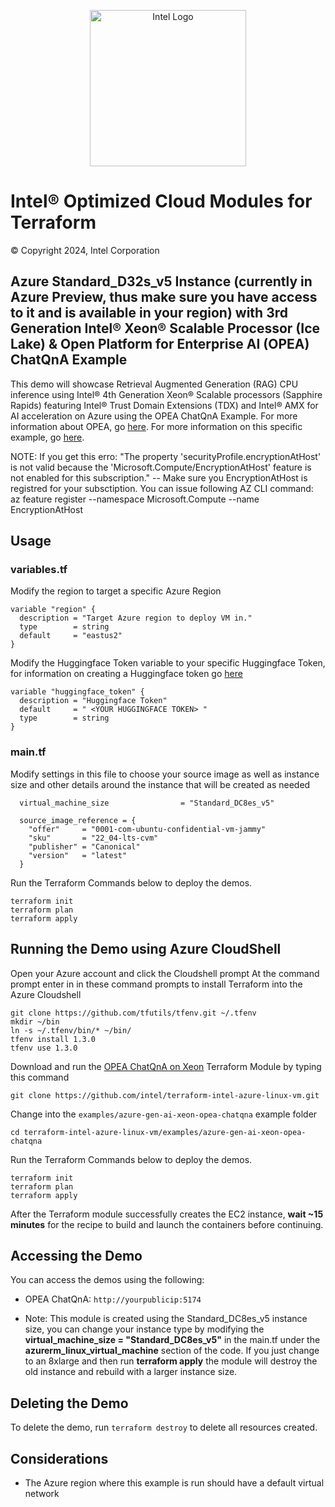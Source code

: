 <p align="center">
  <img src="https://github.com/intel/terraform-intel-Azure-vm/blob/main/images/logo-classicblue-800px.png?raw=true" alt="Intel Logo" width="250"/>
</p>

# Intel® Optimized Cloud Modules for Terraform

© Copyright 2024, Intel Corporation

## Azure Standard_D32s_v5 Instance (currently in Azure Preview, thus make sure you have access to it and is available in your region) with 3rd Generation Intel® Xeon® Scalable Processor (Ice Lake) & Open Platform for Enterprise AI (OPEA) ChatQnA Example


This demo will showcase Retrieval Augmented Generation (RAG) CPU inference using Intel® 4th Generation Xeon® Scalable processors (Sapphire Rapids) featuring Intel® Trust Domain Extensions (TDX) and Intel® AMX for AI acceleration on Azure using the OPEA ChatQnA Example. For more information about OPEA, go [here](https://opea.dev/). For more information on this specific example, go [here](https://github.com/opea-project/GenAIExamples/tree/main/ChatQnA).

NOTE: If you get this erro: "The property 'securityProfile.encryptionAtHost' is not valid because the 'Microsoft.Compute/EncryptionAtHost' feature is not enabled for this subscription."  -- Make sure you EncryptionAtHost is registred for your subsctiption. You can issue following AZ CLI command: az feature register --namespace Microsoft.Compute --name EncryptionAtHost


## Usage

### variables.tf

Modify the region to target a specific Azure Region

```hcl
variable "region" {
  description = "Target Azure region to deploy VM in."
  type        = string
  default     = "eastus2"
}
```

Modify the Huggingface Token variable to your specific Huggingface Token, for information on creating a Huggingface token go [here](https://huggingface.co/docs/hub/en/security-tokens)

```hcl
variable "huggingface_token" {
  description = "Huggingface Token"
  default     = " <YOUR HUGGINGFACE TOKEN> "
  type        = string
}
```

### main.tf

Modify settings in this file to choose your source image as well as instance size and other details around the instance that will be created as needed

```hcl
  virtual_machine_size                = "Standard_DC8es_v5"

  source_image_reference = {
    "offer"     = "0001-com-ubuntu-confidential-vm-jammy"
    "sku"       = "22_04-lts-cvm"
    "publisher" = "Canonical"
    "version"   = "latest"
  }
```

Run the Terraform Commands below to deploy the demos.

```Shell
terraform init
terraform plan
terraform apply
```

## Running the Demo using Azure CloudShell

Open your Azure account and click the Cloudshell prompt
At the command prompt enter in in these command prompts to install Terraform into the Azure Cloudshell

```Shell
git clone https://github.com/tfutils/tfenv.git ~/.tfenv
mkdir ~/bin
ln -s ~/.tfenv/bin/* ~/bin/
tfenv install 1.3.0
tfenv use 1.3.0
```

Download and run the [OPEA ChatQnA on Xeon](https://github.com/intel/terraform-intel-Azure-vm/tree/main/examples/gen-ai-xeon-opea-chatqna) Terraform Module by typing this command

```Shell
git clone https://github.com/intel/terraform-intel-azure-linux-vm.git
```

Change into the `examples/azure-gen-ai-xeon-opea-chatqna` example folder

```Shell
cd terraform-intel-azure-linux-vm/examples/azure-gen-ai-xeon-opea-chatqna
```

Run the Terraform Commands below to deploy the demos.

```Shell
terraform init
terraform plan
terraform apply
```

After the Terraform module successfully creates the EC2 instance, **wait ~15 minutes** for the recipe to build and launch the containers before continuing.

## Accessing the Demo

You can access the demos using the following:

- OPEA ChatQnA: `http://yourpublicip:5174`

- Note: This module is created using the Standard_DC8es_v5 instance size, you can change your instance type by modifying the **virtual_machine_size = "Standard_DC8es_v5"** in the main.tf under the **azurerm_linux_virtual_machine** section of the code. If you just change to an 8xlarge and then run **terraform apply** the module will destroy the old instance and rebuild with a larger instance size.

## Deleting the Demo

To delete the demo, run `terraform destroy` to delete all resources created.

## Considerations

- The Azure region where this example is run should have a default virtual network

